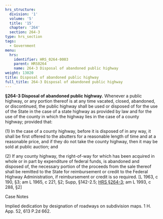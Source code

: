 ```yaml
---
hrs_structure:
  division: '1'
  volume: '5'
  title: '15'
  chapter: '264'
  section: 264-3
type: hrs_section
tags:
  - Government
menu:
  hrs:
    identifier: HRS_0264-0003
    parent: HRS0264
    name: 264-3 Disposal of abandoned public highway
weight: 13020
title: Disposal of abandoned public highway
full_title: 264-3 Disposal of abandoned public highway
---
```

**§264-3 Disposal of abandoned public highway.** Whenever a public highway, or any portion thereof is at any time vacated, closed, abandoned, or discontinued, the public highway shall be used or disposed of for the use of the State in the case of a state highway as provided by law and for the use of the county in which the highway lies in the case of a county highway; provided that:

(1) In the case of a county highway, before it is disposed of in any way, it shall be first offered to the abutters for a reasonable length of time and at a reasonable price, and if they do not take the county highway, then it may be sold at public auction; and

(2) If any county highway, the right-of-way for which has been acquired in whole or in part by expenditure of federal funds, is abandoned and disposed of, the necessary portion of the proceeds from the sale thereof shall be remitted to the State for reimbursement or credit to the Federal Highway Administration, if reimbursement or credit is so required. [L 1963, c 190, §3; am L 1965, c 221, §2; Supp, §142-2.5; [HRS §264-3](/title-15/chapter-264/section-264-3/); am L 1993, c 288, §2]

Case Notes

Implied dedication by designation of roadways on subdivision maps. 1 H. App. 52, 613 P.2d 662.